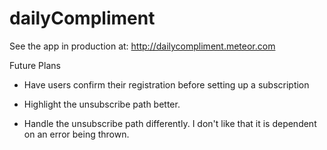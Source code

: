 dailyCompliment
===============

See the app in production at: http://dailycompliment.meteor.com

Future Plans
- Have users confirm their registration before setting up a subscription

- Highlight the unsubscribe path better.

- Handle the unsubscribe path differently. I don't like that it is dependent on an error being thrown.